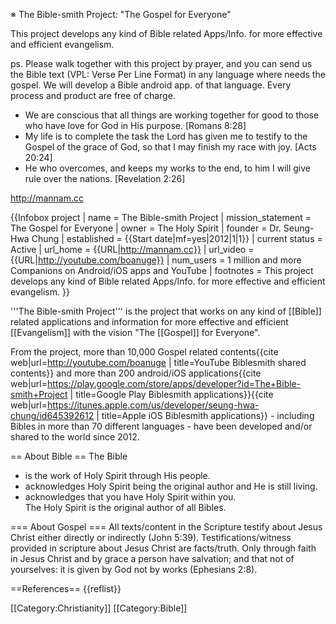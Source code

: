 ※ The Bible-smith Project: "The Gospel for Everyone"

This project develops any kind of Bible related Apps/Info. for more effective and efficient evangelism.

ps. Please walk together with this project by prayer, and you can send us the Bible text (VPL: Verse Per Line Format) in any language where needs the gospel. We will develop a Bible android app. of that language. Every process and product are free of charge.

+ We are conscious that all things are working together for good to those who have love for God in His purpose. [Romans 8:28]
+ My life is to complete the task the Lord has given me to testify to the Gospel of the grace of God, so that I may finish my race with joy. [Acts 20:24]
+ He who overcomes, and keeps my works to the end, to him I will give rule over the nations. [Revelation 2:26]

http://mannam.cc

{{Infobox project 
| name              = The Bible-smith Project 
| mission_statement = The Gospel for Everyone 
| owner             = The Holy Spirit 
| founder           = Dr. Seung-Hwa Chung 
| established       = {{Start date|mf=yes|2012|1|1}} 
| current status    = Active 
| url_home          = {{URL|http://mannam.cc}} 
| url_video         = {{URL|http://youtube.com/boanuge}} 
| num_users         = 1 million and more Companions on Android/iOS apps and YouTube 
| footnotes         = This project develops any kind of Bible related Apps/Info. for more effective and efficient evangelism. 
}}

'''The Bible-smith Project''' is the project that works on any kind of [[Bible]] related applications and information for more effective and efficient [[Evangelism]] with the vision "The [[Gospel]] for Everyone".

From the project, more than 10,000 Gospel related contents<ref>{{cite web|url=http://youtube.com/boanuge | title=YouTube Biblesmith shared contents}}</ref> and more than 200 android/iOS applications<ref>{{cite web|url=https://play.google.com/store/apps/developer?id=The+Bible-smith+Project | title=Google Play Biblesmith applications}}</ref><ref>{{cite web|url=https://itunes.apple.com/us/developer/seung-hwa-chung/id645392612 | title=Apple iOS Biblesmith applications}}</ref> - including Bibles in more than 70 different languages - have been developed and/or shared to the world since 2012.

== About Bible ==
The Bible<br>
- is the work of Holy Spirit through His people.<br>
- acknowledges Holy Spirit being the original author and He is still living.<br>
- acknowledges that you have Holy Spirit within you.<br>
The Holy Spirit is the original author of all Bibles.

=== About Gospel ===
All texts/content in the Scripture testify about Jesus Christ either directly or indirectly (John 5:39). Testifications/witness provided in scripture about Jesus Christ are facts/truth. Only through faith in Jesus Christ and by grace a person have salvation; and that not of yourselves: it is given by God not by works (Ephesians 2:8).

==References==
{{reflist}}

[[Category:Christianity]]
[[Category:Bible]]
